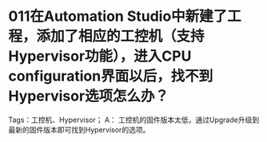 # 011在Automation Studio中新建了工程，添加了相应的工控机（支持Hypervisor功能），进入CPU configuration界面以后，找不到Hypervisor选项怎么办？
Tags：工控机、Hypervisor；
A：
工控机的固件版本太低，通过Upgrade升级到最新的固件版本即可找到Hypervisor的选项。
